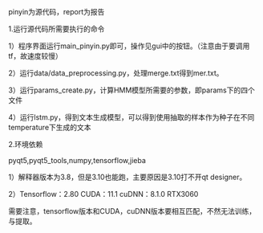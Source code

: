 

pinyin为源代码，report为报告

1.运行源代码所需要执行的命令

1）程序界面运行main_pinyin.py即可，操作见gui中的按钮。（注意由于要调用tf，故速度较慢）

2）运行data/data_preprocessing.py，处理merge.txt得到mer.txt。

3）运行params_create.py，计算HMM模型所需要的参数，即params下的四个文件

4）运行lstm.py，得到文本生成模型，可以得到使用抽取的样本作为种子在不同temperature下生成的文本


2.环境依赖

pyqt5,pyqt5_tools,numpy,tensorflow,jieba

1）解释器版本为3.8，但是3.10也能跑，主要原因是3.10打不开qt designer。

2）Tensorflow：2.80 CUDA：11.1 cuDNN：8.1.0 RTX3060

需要注意，tensorflow版本和CUDA，cuDNN版本要相互匹配，不然无法训练，与提取。
